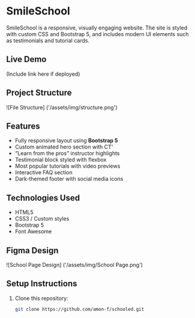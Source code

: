 # SmileSchool

SmileSchool is a responsive, visually engaging website. The site is styled with custom CSS and Bootstrap 5, and includes modern UI elements such as testimonials and tutorial cards.

## Live Demo

(Include link here if deployed)


## Project Structure

![File Structure] ('/assets/img/structure.png')

## Features

- Fully responsive layout using **Bootstrap 5**
- Custom animated hero section with CT'
- “Learn from the pros” instructor highlights
- Testimonial block styled with flexbox
- Most popular tutorials with video previews
- Interactive FAQ section
- Dark-themed footer with social media icons


## Technologies Used

- HTML5
- CSS3 / Custom styles
- Bootstrap 5
- Font Awesome


## Figma Design

![School Page Design] ('/assets/img/School Page.png')


## Setup Instructions

1. Clone this repository:
   ```bash
   git clone https://github.com/amon-f/schooled.git